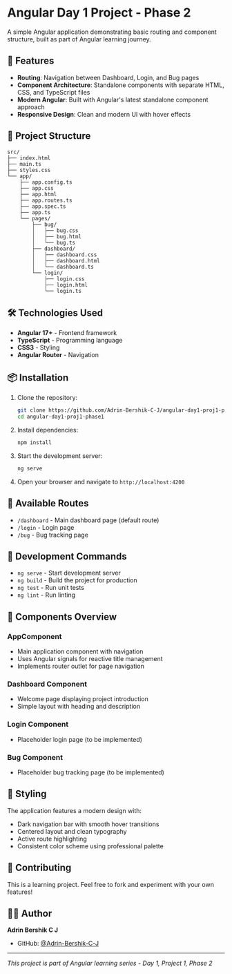 # Angular Day 1 Project - Phase 2

A simple Angular application demonstrating basic routing and component structure, built as part of Angular learning journey.

## 🚀 Features

- **Routing**: Navigation between Dashboard, Login, and Bug pages
- **Component Architecture**: Standalone components with separate HTML, CSS, and TypeScript files
- **Modern Angular**: Built with Angular's latest standalone component approach
- **Responsive Design**: Clean and modern UI with hover effects

## 📁 Project Structure

```
src/
├── index.html
├── main.ts
├── styles.css
└── app/
    ├── app.config.ts
    ├── app.css
    ├── app.html
    ├── app.routes.ts
    ├── app.spec.ts
    ├── app.ts
    └── pages/
        ├── bug/
        │   ├── bug.css
        │   ├── bug.html
        │   └── bug.ts
        ├── dashboard/
        │   ├── dashboard.css
        │   ├── dashboard.html
        │   └── dashboard.ts
        └── login/
            ├── login.css
            ├── login.html
            └── login.ts
```

## 🛠️ Technologies Used

- **Angular 17+** - Frontend framework
- **TypeScript** - Programming language
- **CSS3** - Styling
- **Angular Router** - Navigation

## 📦 Installation

1. Clone the repository:
   ```bash
   git clone https://github.com/Adrin-Bershik-C-J/angular-day1-proj1-phase2.git
   cd angular-day1-proj1-phase1
   ```

2. Install dependencies:
   ```bash
   npm install
   ```

3. Start the development server:
   ```bash
   ng serve
   ```

4. Open your browser and navigate to `http://localhost:4200`

## 🎯 Available Routes

- `/dashboard` - Main dashboard page (default route)
- `/login` - Login page
- `/bug` - Bug tracking page

## 🔧 Development Commands

- `ng serve` - Start development server
- `ng build` - Build the project for production
- `ng test` - Run unit tests
- `ng lint` - Run linting

## 📝 Components Overview

### AppComponent
- Main application component with navigation
- Uses Angular signals for reactive title management
- Implements router outlet for page navigation

### Dashboard Component
- Welcome page displaying project introduction
- Simple layout with heading and description

### Login Component
- Placeholder login page (to be implemented)

### Bug Component
- Placeholder bug tracking page (to be implemented)

## 🎨 Styling

The application features a modern design with:
- Dark navigation bar with smooth hover transitions
- Centered layout and clean typography
- Active route highlighting
- Consistent color scheme using professional palette

## 🤝 Contributing

This is a learning project. Feel free to fork and experiment with your own features!

## 👨‍💻 Author

**Adrin Bershik C J**
- GitHub: [@Adrin-Bershik-C-J](https://github.com/Adrin-Bershik-C-J)

---

*This project is part of Angular learning series - Day 1, Project 1, Phase 2*
